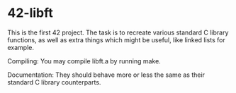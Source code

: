 # 42-libft
This is the first 42 project. The task is to recreate various standard C library functions, as well as extra things which might be useful, like linked lists for example.

Compiling:
You may compile libft.a by running make.

Documentation:
They should behave more or less the same as their standard C library counterparts.
